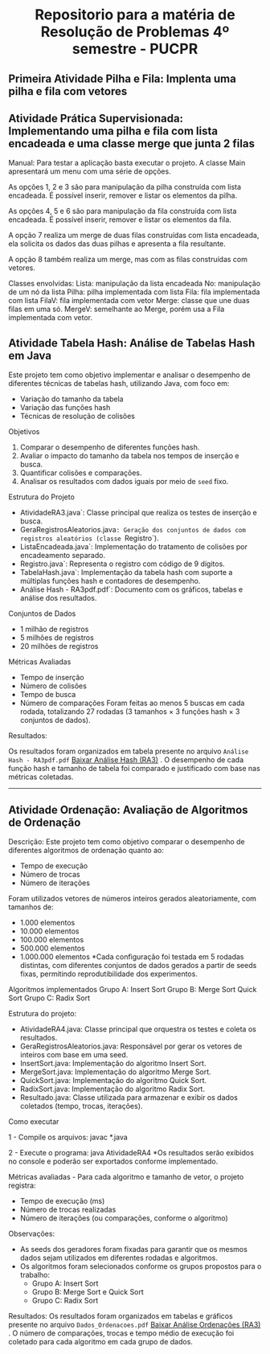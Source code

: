 <h1 align="center"> Repositorio para a matéria de Resolução de Problemas 4º semestre - PUCPR </h1>

## Primeira Atividade Pilha e Fila: Implenta uma pilha e fila com vetores

## Atividade Prática Supervisionada: Implementando uma pilha e fila com lista encadeada e uma classe merge que junta 2 filas

Manual: Para testar a aplicação basta executar o projeto. A classe Main apresentará um menu com uma série de opções.

As opções 1, 2 e 3 são para manipulação da pilha construída com lista encadeada. É possível inserir, remover e listar os elementos da pilha.

As opções 4, 5 e 6 são para manipulação da fila construída com lista encadeada. É possível inserir, remover e listar os elementos da fila.

A opção 7 realiza um merge de duas filas construídas com lista encadeada, ela solicita os dados das duas pilhas e apresenta a fila resultante.

A opção 8 também realiza um merge, mas com as filas construídas com vetores.

Classes envolvidas:
Lista: manipulação da lista encadeada
No: manipulação de um nó da lista
Pilha: pilha implementada com lista
Fila: fila implementada com lista
FilaV: fila implementada com vetor
Merge: classe que une duas filas em uma só.
MergeV: semelhante ao Merge, porém usa a Fila implementada com vetor.

## Atividade Tabela Hash: Análise de Tabelas Hash em Java 

Este projeto tem como objetivo implementar e analisar o desempenho de diferentes técnicas de tabelas hash, utilizando Java, com foco em:
- Variação do tamanho da tabela
- Variação das funções hash
- Técnicas de resolução de colisões

Objetivos
1. Comparar o desempenho de diferentes funções hash.
2. Avaliar o impacto do tamanho da tabela nos tempos de inserção e busca.
3. Quantificar colisões e comparações.
4. Analisar os resultados com dados iguais por meio de `seed` fixo.
   
Estrutura do Projeto
- AtividadeRA3.java`: Classe principal que realiza os testes de inserção e busca.
- GeraRegistrosAleatorios.java`: Geração dos conjuntos de dados com registros aleatórios (classe `Registro`).
- ListaEncadeada.java`: Implementação do tratamento de colisões por encadeamento separado.
- Registro.java`: Representa o registro com código de 9 dígitos.
- TabelaHash.java`: Implementação da tabela hash com suporte a múltiplas funções hash e contadores de desempenho.
-  Análise Hash - RA3pdf.pdf`: Documento com os gráficos, tabelas e análise dos resultados.

Conjuntos de Dados
- 1 milhão de registros
- 5 milhões de registros
- 20 milhões de registros

Métricas Avaliadas
- Tempo de inserção
- Número de colisões
- Tempo de busca
- Número de comparações
Foram feitas ao menos 5 buscas em cada rodada, totalizando 27 rodadas (3 tamanhos × 3 funções hash × 3 conjuntos de dados).

Resultados:

Os resultados foram organizados em tabela presente no arquivo `Análise Hash - RA3pdf.pdf` [Baixar Análise Hash (RA3)](./RA3Hash/Análise%20Hash%20-%20RA3pdf.pdf) . 
O desempenho de cada função hash e tamanho de tabela foi comparado e justificado com base nas métricas coletadas.

--------------------------------------------------------------------------------------------------------------------------------------------------------------------------------------------------------------------

## Atividade Ordenação: Avaliação de Algoritmos de Ordenação

Descrição:
Este projeto tem como objetivo comparar o desempenho de diferentes algoritmos de ordenação quanto ao:
  - Tempo de execução
  - Número de trocas
  - Número de iterações

Foram utilizados vetores de números inteiros gerados aleatoriamente, com tamanhos de:
  - 1.000 elementos
  - 10.000 elementos
  - 100.000 elementos
  - 500.000 elementos
  - 1.000.000 elementos
*Cada configuração foi testada em 5 rodadas distintas, com diferentes conjuntos de dados gerados a partir de seeds fixas, permitindo reprodutibilidade dos experimentos.

Algoritmos implementados
Grupo A:
  Insert Sort
Grupo B:
  Merge Sort
  Quick Sort
Grupo C:
  Radix Sort

Estrutura do projeto:
  - AtividadeRA4.java: Classe principal que orquestra os testes e coleta os resultados.
  - GeraRegistrosAleatorios.java: Responsável por gerar os vetores de inteiros com base em uma seed.
  - InsertSort.java: Implementação do algoritmo Insert Sort.
  - MergeSort.java: Implementação do algoritmo Merge Sort.
  - QuickSort.java: Implementação do algoritmo Quick Sort.
  - RadixSort.java: Implementação do algoritmo Radix Sort.
  - Resultado.java: Classe utilizada para armazenar e exibir os dados coletados (tempo, trocas, iterações).

Como executar

  1 - Compile os arquivos:
    javac *.java

  2 - Execute o programa:
    java AtividadeRA4
*Os resultados serão exibidos no console e poderão ser exportados conforme implementado.

Métricas avaliadas - Para cada algoritmo e tamanho de vetor, o projeto registra:
  - Tempo de execução (ms)
  - Número de trocas realizadas
  - Número de iterações (ou comparações, conforme o algoritmo)

Observações:
  - As seeds dos geradores foram fixadas para garantir que os mesmos dados sejam utilizados em diferentes rodadas e algoritmos.
  - Os algoritmos foram selecionados conforme os grupos propostos para o trabalho:
    - Grupo A: Insert Sort
    - Grupo B: Merge Sort e Quick Sort
    - Grupo C: Radix Sort

Resultados:
Os resultados foram organizados em tabelas e gráficos presente no arquivo `Dados_Ordenacoes.pdf` [Baixar Análise Ordenações (RA3)](./RA4_Ordenacao/Dados_Ordenacoes.pdf) . 
O número de comparações, trocas e tempo médio de execução foi coletado para cada algoritmo em cada grupo de dados.

